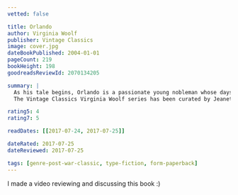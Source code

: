 ```yaml
---
vetted: false

title: Orlando
author: Virginia Woolf
publisher: Vintage Classics
image: cover.jpg
dateBookPublished: 2004-01-01
pageCount: 219
bookHeight: 198
goodreadsReviewId: 2070134205

summary: |
  As his tale begins, Orlando is a passionate young nobleman whose days are spent in rowdy revelry, filled with the colourful delights of Queen Elizabeth's court. By the close, he will have transformed into a modern, thirty-six-year-old woman and three centuries will have passed. Orlando will not only witness the making of history from its edge, but will find that his unique position as a woman who knows what it is to be a man will give him insight into matters of the heart.
  The Vintage Classics Virginia Woolf series has been curated by Jeanette Winterson and Margaret Reynolds, and the texts used are based on the original Hogarth Press editions published by Leonard and Virginia Woolf.

rating5: 4
rating7: 5

readDates: [[2017-07-24, 2017-07-25]]

dateRated: 2017-07-25
dateReviewed: 2017-07-25

tags: [genre-post-war-classic, type-fiction, form-paperback]
---
```


I made a video reviewing and discussing this book :)
